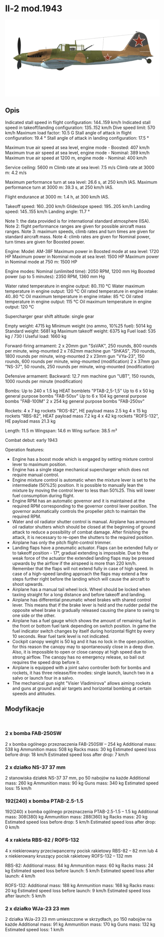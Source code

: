 ﻿# Il-2 mod.1943

![il2m43](../images/il2m43.png)

## Opis

Indicated stall speed in flight configuration: 144..159 km/h
Indicated stall speed in takeoff/landing configuration: 135..152 km/h
Dive speed limit: 570 km/h
Maximum load factor: 10.5 G
Stall angle of attack in flight configuration: 19.4 °
Stall angle of attack in landing configuration: 17.5 °

Maximum true air speed at sea level, engine mode - Boosted: 407 km/h
Maximum true air speed at sea level, engine mode - Nominal: 389 km/h
Maximum true air speed at 1200 m, engine mode - Nominal: 400 km/h

Service ceiling: 5600 m
Climb rate at sea level: 7.5 m/s
Climb rate at 3000 m: 4.2 m/s

Maximum performance turn at sea level: 26.6 s, at 250 km/h IAS.
Maximum performance turn at 3000 m: 39.3 s, at 250 km/h IAS.

Flight endurance at 3000 m: 1.4 h, at 300 km/h IAS.

Takeoff speed: 160..200 km/h
Glideslope speed: 195..205 km/h
Landing speed: 145..155 km/h
Landing angle: 11.7 °

Note 1: the data provided is for international standard atmosphere (ISA).
Note 2: flight performance ranges are given for possible aircraft mass ranges.
Note 3: maximum speeds, climb rates and turn times are given for standard aircraft mass.
Note 4: climb rates are given for Nominal power, turn times are given for Boosted power.

Engine:
Model: AM-38F
Maximum power in Boosted mode at sea level: 1720 HP
Maximum power in Nominal mode at sea level: 1500 HP
Maximum power in Nominal mode at 750 m: 1500 HP

Engine modes:
Nominal (unlimited time): 2050 RPM, 1200 mm Hg
Boosted power (up to 5 minutes): 2350 RPM, 1360 mm Hg

Water rated temperature in engine output: 80..110 °C
Water maximum temperature in engine output: 120 °C
Oil rated temperature in engine intake: 40..80 °C
Oil maximum temperature in engine intake: 85 °C
Oil rated temperature in engine output: 115 °C
Oil maximum temperature in engine output: 120 °C

Supercharger gear shift altitude: single gear

Empty weight: 4715 kg
Minimum weight (no ammo, 10%25 fuel): 5014 kg
Standard weight: 5681 kg
Maximum takeoff weight: 6375 kg
Fuel load: 535 kg / 730 l
Useful load: 1660 kg

Forward-firing armament:
2 x 20mm gun "SsVAK", 250 rounds, 800 rounds per minute, wing-mounted
2 x 7.62mm machine gun "ShKAS", 750 rounds, 1800 rounds per minute, wing-mounted
2 x 23mm gun "VYa-23", 150 rounds, 600 rounds per minute, wing-mounted (modification)
2 x 37mm gun "NS-37", 50 rounds, 250 rounds per minute, wing-mounted (modification)

Defensive armament:
Backward: 12.7 mm machine gun "UBT", 150 rounds, 1000 rounds per minute (modification)

Bombs:
Up to 240 x 1.5 kg HEAT bomblets "PTAB-2,5-1,5"
Up to 6 x 50 kg general purpose bombs "FAB-50sv"
Up to 6 x 104 kg general purpose bombs "FAB-100M"
2 x 254 kg general purpose bombs "FAB-250sv"

Rockets:
4 x 7 kg rockets "ROS-82", HE payload mass 2.5 kg
4 x 15 kg rockets "RBS-82", HEAT payload mass 7.2 kg
4 x 42 kg rockets "ROFS-132", HE payload mass 21.3 kg

Length: 11.5 m
Wingspan: 14.6 m
Wing surface: 38.5 m²

Combat debut: early 1943

Operation features:
- Engine has a boost mode which is engaged by setting mixture control lever to maximum position.
- Engine has a single stage mechanical supercharger which does not require manual control.
- Engine mixture control is automatic when the mixture lever is set to the intermediate (50%25) position. It is possible to manually lean the mixture by moving the control lever to less than 50%25. This will lower fuel consumption during flight.
- Engine RPM has an automatic governor and it is maintained at the required RPM corresponding to the governor control lever position. The governor automatically controls the propeller pitch to maintain the required RPM.
- Water and oil radiator shutter control is manual. Airplane has armoured oil radiator shutters which should be closed at the beginning of ground attack to reduce a possibility of combat damage. After finishing the attack, it is necessary to re-open the shutters to the required position.
- Airplane has only the pitch flight-control trimmer.
- Landing flaps have a pneumatic actuator. Flaps can be extended fully or to takeoff position - 17°, gradual extending is impossible. Due to the weak force of the actuator the extended landing flaps may be pressed upwards by the airflow if the airspeed is more than 220 km/h. Remember that the flaps will not extend fully in case of high speed. In case of a high-speed landing approach the flaps may extend a few steps further right before the landing which will cause the aircraft to shoot upwards.
- Airplane has a manual tail wheel lock. Wheel should be locked when taxiing straight for a long distance and before takeoff and landing.
- Airplane has differential pneumatic wheel brakes with shared control lever. This means that if the brake lever is held and the rudder pedal the opposite wheel brake is gradually released causing the plane to swing to one side or the other.
- Airplane has a fuel gauge which shows the amount of remaining fuel in the front or bottom fuel tank depending on switch position. In game the fuel indicator switch changes by itself during horizontal flight by every 10 seconds. Rear fuel tank level is not indicated. 
- Cockpit canopy weight is 50 kg and it has no lock in the open position, for this reason the canopy may to spontaneously close in a deep dive. Also, it is impossible to open or close canopy at high speed due to strong airflow. The canopy has no emergency release, so bail out requires the speed drop before it.
- Airplane is equipped with a joint salvo controller both for bombs and rockets, it has three release/fire modes: single launch, launch two in a salvo or launch four in a salvo.
- The mechanical gun sight "Visier Vladimirova" allows aiming rockets and guns at ground and air targets and horizontal bombing at certain speeds and altitudes.

## Modyfikacje
﻿


### 2 x bomba FAB-250SW

2 x bomba ogólnego przeznaczenia FAB-250SW – 254 kg
Additional mass: 538 kg
Ammunition mass: 508 kg
Racks mass: 30 kg
Estimated speed loss before drop: 18 km/h
Estimated speed loss after drop: 7 km/h﻿


### 2 x działko NS-37 37 mm

2 stanowiska działek NS-37 37 mm, po 50 nabojów na każde
Additional mass: 260 kg
Ammunition mass: 90 kg
Guns mass: 340 kg
Estimated speed loss: 15 km/h﻿

### 192(240) x bomba PTAB-2.5-1.5

192(240) x bomba ogólnego przeznaczenia PTAB-2.5-1.5 – 1.5 kg
Additional mass: 308(380) kg
Ammunition mass: 288(360) kg
Racks mass: 20 kg
Estimated speed loss before drop: 5 km/h
Estimated speed loss after drop: 0 km/h﻿

### 4 x rakieta RBS-82 / ROFS-132

4 x niekierowany przeciwpancerny pocisk rakietowy RBS-82 – 82 mm lub 4 x niekierowany kruszący pocisk rakietowy ROFS-132 – 132 mm

RBS-82:
Additional mass: 84 kg
Ammunition mass: 60 kg
Racks mass: 24 kg
Estimated speed loss before launch: 5 km/h
Estimated speed loss after launch: 4 km/h

ROFS-132:
Additional mass: 188 kg
Ammunition mass: 168 kg
Racks mass: 20 kg
Estimated speed loss before launch: 9 km/h
Estimated speed loss after launch: 5 km/h﻿


### 2 x działko WJa-23 23 mm

2 działka WJa-23 23 mm umieszczone w skrzydłach, po 150 nabojów na każde
Additional mass: 91 kg
Ammunition mass: 170 kg
Guns mass: 132 kg
Estimated speed loss: 1 km/h